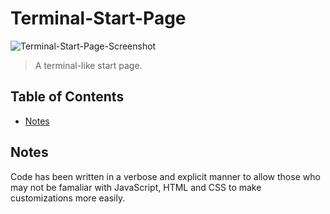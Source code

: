 # Terminal-Start-Page

![Terminal-Start-Page-Screenshot](http://i.imgur.com/5Z484Aq.jpg)

> A terminal-like start page.

## Table of Contents

- [Notes](#notes)



## Notes

Code has been written in a verbose and explicit manner to allow those who may not be famaliar with JavaScript, HTML and CSS to make customizations more easily.
